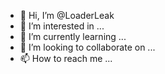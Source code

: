 - 👋 Hi, I’m @LoaderLeak
- 👀 I’m interested in ...
- 🌱 I’m currently learning ...
- 💞️ I’m looking to collaborate on ...
- 📫 How to reach me ...

<!---
LoaderLeak/LoaderLeak is a ✨ special ✨ repository because its `README.md` (this file) appears on your GitHub profile.
You can click the Preview link to take a look at your changes.
--->

